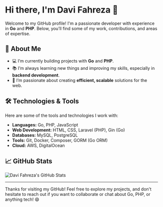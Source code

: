 # Hi there, I'm Davi Fahreza 👋

Welcome to my GitHub profile! I'm a passionate developer with experience in **Go** and **PHP**. Below, you’ll find some of my work, contributions, and areas of expertise.

## 🚀 About Me
- 💻 I’m currently building projects with **Go** and **PHP**.
- 📚 I’m always learning new things and improving my skills, especially in **backend development**.
- 🌱 I’m passionate about creating **efficient, scalable** solutions for the web.

## 🛠️ Technologies & Tools

Here are some of the tools and technologies I work with:

- **Languages:** Go, PHP, JavaScript
- **Web Development:** HTML, CSS, Laravel (PHP), Gin (Go)
- **Databases:** MySQL, PostgreSQL
- **Tools:** Git, Docker, Composer, GORM (Go ORM)
- **Cloud:** AWS, DigitalOcean

## 📈 GitHub Stats

![Davi Fahreza's GitHub Stats](https://github-readme-stats.vercel.app/api?username=davif&show_icons=true&count_private=true&hide_title=true&hide=prs&theme=radical)

---

Thanks for visiting my GitHub! Feel free to explore my projects, and don't hesitate to reach out if you want to collaborate or chat about Go, PHP, or anything tech! 😄
